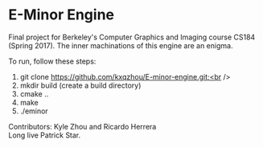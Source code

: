 # E-Minor Engine
Final project for Berkeley's Computer Graphics and Imaging course CS184 (Spring 2017). The inner machinations of this engine are an enigma. 

To run, follow these steps:<br />
  1) git clone https://github.com/kxqzhou/E-minor-engine.git;<br />
  2) mkdir build (create a build directory) <br />
  3) cmake .. <br />
  4) make <br />
  5) ./eminor <br />

Contributors: Kyle Zhou and Ricardo Herrera<br />
Long live Patrick Star.

